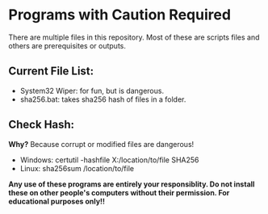 # Programs with Caution Required

There are multiple files in this repository. Most of these are scripts files and others are prerequisites or outputs.

## Current File List: 

- System32 Wiper: for fun, but is dangerous.
- sha256.bat: takes sha256 hash of files in a folder.

## Check Hash: 

**Why?** Because corrupt or modified files are dangerous! 

- Windows: certutil -hashfile X:/location/to/file SHA256
- Linux: sha256sum /location/to/file

**Any use of these programs are entirely your responsiblity. Do not install these on other people's computers without their permission. For educational purposes only!!**
